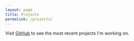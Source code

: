 ```yaml
---
layout: page
title: Projects
permalink: /projects/
---
```


Visit [GitHub](https://github.com/jonathanpike) to see the most recent projects I'm working on.  
